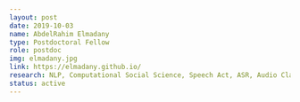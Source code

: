 ```yaml
---
layout: post
date: 2019-10-03
name: AbdelRahim Elmadany
type: Postdoctoral Fellow
role: postdoc
img: elmadany.jpg
link: https://elmadany.github.io/
research: NLP, Computational Social Science, Speech Act, ASR, Audio Classification
status: active
---
```

